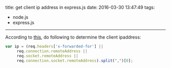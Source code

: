 title: get client ip address in express.js
date: 2016-03-30 13:47:49
tags:
  - node.js
  - express.js

---
According to [this](http://stackoverflow.com/questions/8107856/how-to-determine-a-users-ip-address-in-node), do following to determine the client ipaddress:

```js
var ip = (req.headers['x-forwarded-for'] ||
     req.connection.remoteAddress ||
     req.socket.remoteAddress ||
     req.connection.socket.remoteAddress).split(",")[0];
```
